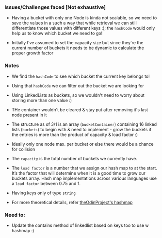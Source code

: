 ### Issues/Challenges faced [Not exhaustive]

- Having a bucket with only one Node is kinda not scalable, so we need to save the values in a such a way that while retrieval we can still differentiate those values with different keys :); the `hashCode` would only help us to know which bucket we need to go!

- Initially I've assumed to set the capacity size but since they're the current number of buckets it needs to be dynamic to calculate the proper growth factor

### Notes

- We find the `hashCode` to see which bucket the current key belongs to!

- Using that `hashCode` we can filter out the bucket we are looking for

- Using LinkedLists as buckets, so we wouldn't need to worry about storing more than one value :)

- THe container wouldn't be cleared & stay put after removing it's last node present in it

- The structure as of 3/1 is an array (`bucketContainer`) containing 16 linked lists (`buckets`) to begin with & need to implement - grow the buckets if the entries is more than the product of capacity & load factor :)

- Ideally only one node max. per bucket or else there would be a chance for collision

- The `capacity` is the total number of buckets we currently have.

- The `load factor` is a number that we assign our hash map to at the start. It’s the factor that will determine when it is a good time to grow our buckets array. Hash map implementations across various languages use a `load factor` between 0.75 and 1.

- Having keys only of type `string`

- For more theoretical details, refer [theOdinProject's hashmap](https://www.theodinproject.com/lessons/javascript-hashmap-data-structure)

### Need to:

- Update the contains method of linkedlist based on keys too to use w hashmap :)
